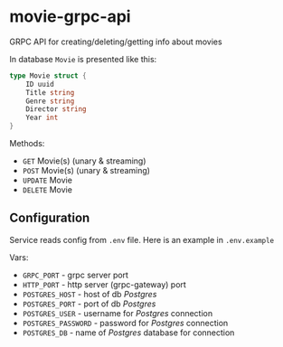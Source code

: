 # movie-grpc-api

GRPC API for creating/deleting/getting info about movies 

In database `Movie` is presented like this:
```go
type Movie struct {
    ID uuid
    Title string
    Genre string
    Director string
    Year int
}
```
Methods:
- `GET` Movie(s) (unary & streaming)
- `POST` Movie(s) (unary & streaming)
- `UPDATE` Movie
- `DELETE` Movie

## Configuration
Service reads config from `.env` file. Here is an example in `.env.example`

Vars:
- `GRPC_PORT` - grpc server port
- `HTTP_PORT` - http server (grpc-gateway) port
- `POSTGRES_HOST` - host of db *Postgres*
- `POSTGRES_PORT` - port of db *Postgres*
- `POSTGRES_USER` - username for *Postgres* connection
- `POSTGRES_PASSWORD` - password for *Postgres* connection
- `POSTGRES_DB` - name of *Postgres* database for connection
